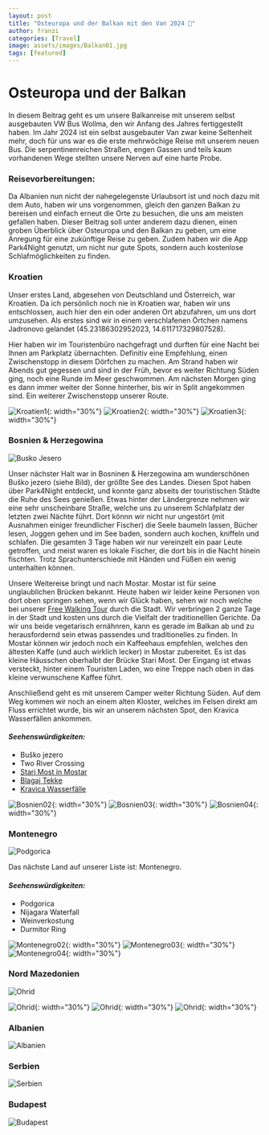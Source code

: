 ```yaml
---
layout: post
title: "Osteuropa und der Balkan mit den Van 2024 🚌"
author: franzi
categories: [Travel]
image: assets/images/Balkan01.jpg
tags: [featured]
---
```


# Osteuropa und der Balkan
In diesem Beitrag geht es um unsere Balkanreise mit unserem selbst ausgebauten VW Bus Wollma, den wir Anfang des Jahres fertiggestellt haben. Im Jahr 2024 ist ein selbst ausgebauter Van zwar keine Seltenheit mehr, doch für uns war es die erste mehrwöchige Reise mit unserem neuen Bus. Die serpentinenreichen Straßen, engen Gassen und teils kaum vorhandenen Wege stellten unsere Nerven auf eine harte Probe.

### Reisevorbereitungen:  
Da Albanien nun nicht der nahegelegenste Urlaubsort ist und noch dazu mit dem Auto, haben wir uns vorgenommen, gleich den ganzen Balkan zu bereisen und einfach erneut die Orte zu besuchen, die uns am meisten gefallen haben. Dieser Beitrag soll unter anderem dazu dienen, einen groben Überblick über Osteuropa und den Balkan zu geben, um eine Anregung für eine zukünftige Reise zu geben. Zudem haben wir die App Park4Night genutzt, um nicht nur gute Spots, sondern auch kostenlose Schlafmöglichkeiten zu finden.


### Kroatien 
Unser erstes Land, abgesehen von Deutschland und Österreich, war Kroatien. Da ich persönlich noch nie in Kroatien war, haben wir uns entschlossen, auch hier den ein oder anderen Ort abzufahren, um uns dort umzusehen. Als erstes sind wir in einem verschlafenen Örtchen namens Jadronovo gelandet (45.23186302952023, 14.611717329807528). 

Hier haben wir im Touristenbüro nachgefragt und durften für eine Nacht bei Ihnen am Parkplatz übernachten. Definitiv eine Empfehlung, einen Zwischenstopp in diesem Dörfchen zu machen. Am Strand haben wir Abends gut gegessen und sind in der Früh, bevor es weiter Richtung Süden ging, noch eine Runde im Meer geschwommen. 
Am nächsten Morgen ging es dann immer weiter der Sonne hinterher, bis wir in Split angekommen sind. Ein weiterer Zwischenstopp unserer Route. 

![Kroatien1](/assets/images/Kroatien1.jpg){: width="30%"}
![Kroatien2](/assets/images/Kroatien2.jpg){: width="30%"}
![Kroatien3](/assets/images/Kroatien3.jpg){: width="30%"}


### Bosnien & Herzegowina 

![Busko Jesero](/assets/images/Bosnien01.jpg)

Unser nächster Halt war in Bosninen & Herzegowina am wunderschönen Buško jezero (siehe Bild), der größte See des Landes. Diesen Spot haben über Park4Night entdeckt, und konnte ganz abseits der touristischen Städte die Ruhe des Sees genießen. Etwas hinter der Ländergrenze nehmen wir eine sehr unscheinbare Straße, welche uns zu unserem Schlafplatz der letzten zwei Nächte führt. Dort könnn wir nicht nur ungestört (mit Ausnahmen einiger freundlicher Fischer) die Seele baumeln lassen, Bücher lesen, Joggen gehen und im See baden, sondern auch kochen, kniffeln und schlafen. Die gesamten 3 Tage haben wir nur vereinzelt ein paar Leute getroffen, und meist waren es lokale Fischer, die dort bis in die Nacht hinein fischten. Trotz Sprachunterschiede mit Händen und Füßen ein wenig unterhalten können.


Unsere Weitereise bringt und nach Mostar. Mostar ist für seine unglaublichen Brücken bekannt. Heute haben wir leider keine Personen von dort oben springen sehen, wenn wir Glück haben, sehen wir noch welche bei unserer <a href="https://www.guruwalk.com/de/walks/34705-shevas-free-walking-tour-durch-mostar-entdecken-sie-die-vergangenheit-verstehen-sie-unsere-gegenwart">Free Walking Tour</a> durch die Stadt. Wir verbringen 2 ganze Tage in der Stadt und kosten uns durch die Vielfalt der traditionelllen Gerichte. Da wir uns beide vegetarisch ernähnren, kann es gerade im Balkan ab und zu herausfordernd sein etwas passendes und traditionelles zu finden. In Mostar können wir jedoch noch ein Kaffeehaus empfehlen, welches den ältesten Kaffe (und auch wirklich lecker) in Mostar zubereitet. Es ist das kleine Häusschen oberhalbt der Brücke Stari Most. Der Eingang ist etwas versteckt, hinter einem Touristen Laden, wo eine Treppe nach oben in das kleine verwunschene Kaffee führt. 

Anschließend geht es mit unserem Camper weiter Richtung Süden. Auf dem Weg kommen wir noch an einem alten Kloster, welches im Felsen direkt am Fluss errichtet wurde, bis wir an unserem nächsten Spot, den Kravica Wasserfällen ankommen. 


#### *Seehenswürdigkeiten:*
* Buško jezero
* Two River Crossing
* <a href="https://franks-travelbox.com/europa/bosnien-herzegowina/alte-bruecke-stari-most-in-mostar-bosnien-herzegowina/">Stari Most in Mostar</a>
* <a href="https://tekijablagaj.ba/en/">Blagaj Tekke</a>
* <a href="https://kravica.ba/de/kravica-wasserfall/">Kravica Wasserfälle</a>


![Bosnien02](/assets/images/Bosnien02.jpg){: width="30%"}
![Bosnien03](/assets/images/Bosnien03.jpg){: width="30%"}
![Bosnien04](/assets/images/Bosnien04.jpg){: width="30%"}

### Montenegro 
![Podgorica](/assets/images/Montenegro01.jpg)

Das nächste Land auf unserer Liste ist: Montenegro.

#### *Seehenswürdigkeiten:*
* Podgorica
* Nijagara Waterfall
* Weinverkostung
* Durmitor Ring


![Montenegro02](/assets/images/Montenegro02.jpg){: width="30%"}
![Montenegro03](/assets/images/Montenegro03.jpg){: width="30%"}
![Montenegro04](/assets/images/Montenegro04.jpg){: width="30%"}


### Nord Mazedonien 
![Ohrid](/assets/images/Ohrid01.jpg)


![Ohrid](/assets/images/Ohrid02.jpg){: width="30%"}
![Ohrid](/assets/images/Ohrid03.jpg){: width="30%"}
![Ohrid](/assets/images/Ohrid04.jpg){: width="30%"}

### Albanien 
![Albanien](/assets/images/Albanien01.jpg)


### Serbien 
![Serbien](/assets/images/Serbien01.jpg)


### Budapest 
![Budapest](/assets/images/Budapest01.jpg)